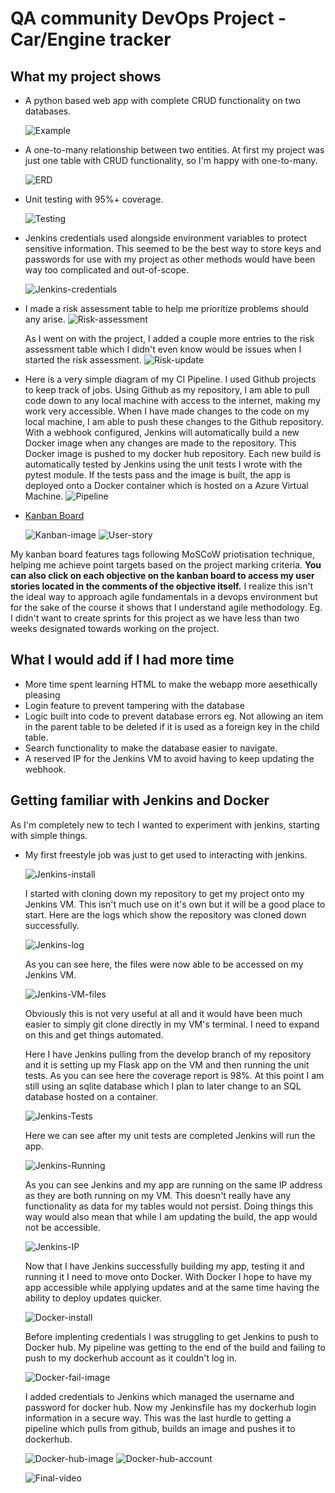 # QA community DevOps Project - Car/Engine tracker

## What my project shows

* A python based web app with complete CRUD functionality on two databases. 

  ![Example](https://i.ibb.co/Yyg7WqR/Project-example.png)
* A one-to-many relationship between two entities. At first my project was just one table with CRUD functionality, so I'm happy with one-to-many.

  ![ERD](https://i.ibb.co/RYcYBz3/ERD-first.png)
* Unit testing with 95%+ coverage. 

  ![Testing](https://i.ibb.co/C8J4y93/Test-coverage.png)

* Jenkins credentials used alongside environment variables to protect sensitive information. This seemed to be the best way to store keys and passwords for use with my project as other methods would have been way too complicated and out-of-scope.

  ![Jenkins-credentials](https://i.ibb.co/2N2cLHP/Jenkins-credentials.png)

* I made a risk assessment table to help me prioritize problems should any arise.
  ![Risk-assessment](https://i.ibb.co/NWTk51W/Risk-Assessment.png)

  As I went on with the project, I added a couple more entries to the risk assessment table which I didn't even know would be issues when I started the risk assessment.
  ![Risk-update](https://i.ibb.co/23mb1gz/Risk-Assessment-update.png)

* Here is a very simple diagram of my CI Pipeline. I used Github projects to keep track of jobs. Using Github as my repository, I am able to pull code down to any local machine with access to the internet, making my work very accessible. When I have made changes to the code on my local machine, I am able to push these changes to the Github repository. With a webhook configured, Jenkins will automatically build a new Docker image when any changes are made to the repository. This Docker image is pushed to my docker hub repository. Each new build is automatically tested by Jenkins using the unit tests I wrote with the pytest module. If the tests pass and the image is built, the app is deployed onto a Docker container which is hosted on a Azure Virtual Machine.
  ![Pipeline](https://i.ibb.co/fVgJv5p/CI-Pipeline.png)
  

* [Kanban Board](https://github.com/users/GooeyG/projects/1/views/1)

  ![Kanban-image](https://i.ibb.co/cDYffRw/Kanban-Board.png)
  ![User-story](https://i.ibb.co/ZHhKjJN/User-Story.png)

My kanban board features tags following MoSCoW priotisation technique, helping me achieve point targets based on the project marking criteria.
**You can also click on each objective on the kanban board to access my user stories located in the comments of the objective itself.**
I realize this isn't the ideal way to approach agile fundamentals in a devops environment but for the sake of the course it shows that I understand agile methodology. Eg. I didn't want to create sprints for this project as we have less than two weeks designated towards working on the project.

## What I would add if I had more time

* More time spent learning HTML to make the webapp more aesethically pleasing
* Login feature to prevent tampering with the database
* Logic built into code to prevent database errors eg. Not allowing an item in the parent table to be deleted if it is used as a foreign key in the child table.
* Search functionality to make the database easier to navigate.
* A reserved IP for the Jenkins VM to avoid having to keep updating the webhook.
 
## Getting familiar with Jenkins and Docker

As I'm completely new to tech I wanted to experiment with jenkins, starting with simple things.

* My first freestyle job was just to get used to interacting with jenkins.

  ![Jenkins-install](https://i.ibb.co/ysQ51TR/Installing-Jenkins.png)

  I started with cloning down my repository to get my project onto my Jenkins VM. This isn't much use on it's own but it will be a good place to start. Here are the logs which show the repository was cloned down successfully.

  ![Jenkins-log](https://i.ibb.co/DK6Qxxc/Jenkins-clone-github.png)

  As you can see here, the files were now able to be accessed on my Jenkins VM.

  ![Jenkins-VM-files](https://i.ibb.co/znfpsC5/Jenkins-clone-confirmed.png)

  Obviously this is not very useful at all and it would have been much easier to simply git clone directly in my VM's terminal. I need to expand on this and get things automated.

  Here I have Jenkins pulling from the develop branch of my repository and it is setting up my Flask app on the VM and then running the unit tests. As you can see here the coverage report is 98%. At this point I am still using an sqlite database which I plan to later change to an SQL database hosted on a container.

  ![Jenkins-Tests](https://i.imgur.com/PgA0UZg.png)

  Here we can see after my unit tests are completed Jenkins will run the app.

  ![Jenkins-Running](https://i.ibb.co/ZGT33k4/Jenkins-running.png)

  As you can see Jenkins and my app are running on the same IP address as they are both running on my VM. This doesn't really have any functionality as data for my tables would not persist. Doing things this way would also mean that while I am updating the build, the app would not be accessible. 

  ![Jenkins-IP](https://i.ibb.co/1rgxYF5/Jenkins-running1.png)

   Now that I have Jenkins successfully building my app, testing it and running it I need to move onto Docker. With Docker I hope to have my app accessible while applying updates and at the same time having the ability to deploy updates quicker.

  ![Docker-install](https://i.ibb.co/HPh4t5g/Docker-installation.png)

  Before implenting credentials I was struggling to get Jenkins to push to Docker hub. My pipeline was getting to the end of the build and failing to push to my dockerhub account as it couldn't log in.

  ![Docker-fail-image](https://i.ibb.co/LvgyM76/Docker-Image-Fail.png)

  I added credentials to Jenkins which managed the username and password for docker hub. Now my Jenkinsfile has my dockerhub login information in a secure way. This was the last hurdle to getting a pipeline which pulls from github, builds an image and pushes it to dockerhub.

  ![Docker-hub-image](https://i.ibb.co/xsscsHz/Docker-Image-built.png)
  ![Docker-hub-account](https://i.ibb.co/6ZGPnvk/Dockerhub-Image.png)

  ![Final-video](https://www.youtube.com/watch?v=NKx6GyYJ-jo)
